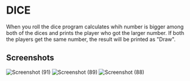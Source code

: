 # DICE
When you roll the dice program calculates whih number is bigger among both of the dices and prints the player who got the larger number.
If both the players get the same number, the result will be printed as "Draw".
## Screenshots
![Screenshot (91)](https://github.com/Merlyn10/DICE/assets/109803991/f6d0cec5-f105-47bf-a6fe-85c74342cfd5)
![Screenshot (89)](https://github.com/Merlyn10/DICE/assets/109803991/95a62a6c-34eb-4a6c-9cae-fb32765140b8)
![Screenshot (88)](https://github.com/Merlyn10/DICE/assets/109803991/3fa11dad-cf37-46b0-b77a-33122b845634)
